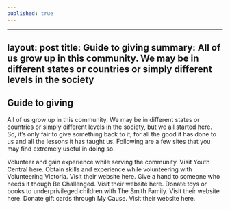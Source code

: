 ```yaml
---
published: true
---
```

---
layout: post
title: Guide to giving
summary: All of us grow up in this community. We may be in different states or countries or simply different levels in the society
---

## Guide to giving

All of us grow up in this community. We may be in different states or countries or simply different levels in the society, but we all started here. So, it’s only fair to give something back to it; for all the good it has done to us and all the lessons it has taught us. Following are a few sites that you may find extremely useful in doing so.

Volunteer and gain experience while serving the community. Visit Youth Central here.
Obtain skills and experience while volunteering with Volunteering Victoria. Visit their website here.
Give a hand to someone who needs it though Be Challenged. Visit their website here.
Donate toys or books to underprivileged children with The Smith Family. Visit their website here.
Donate gift cards through My Cause. Visit their website here.
